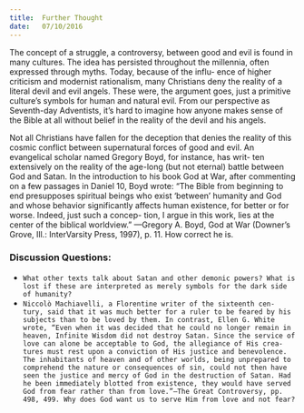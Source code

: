 ```yaml
---
title:  Further Thought
date:   07/10/2016
---
```


The concept of a struggle, a controversy, between good and evil is found in many cultures. The idea has persisted throughout the millennia, often expressed through myths. Today, because of the influ- ence of higher criticism and modernist rationalism, many Christians deny the reality of a literal devil and evil angels. These were, the argument goes, just a primitive culture’s symbols for human and natural evil. From our perspective as Seventh-day Adventists, it’s hard to imagine how anyone makes sense of the Bible at all without belief in the reality of the devil and his angels.

Not all Christians have fallen for the deception that denies the reality of this cosmic conflict between supernatural forces of good and evil. An evangelical scholar named Gregory Boyd, for instance, has writ- ten extensively on the reality of the age-long (but not eternal) battle between God and Satan. In the introduction to his book God at War, after commenting on a few passages in Daniel 10, Boyd wrote: “The Bible from beginning to end presupposes spiritual beings who exist ‘between’ humanity and God and whose behavior significantly affects human existence, for better or for worse. Indeed, just such a concep- tion, I argue in this work, lies at the center of the biblical worldview.” —Gregory A. Boyd, God at War (Downer’s Grove, Ill.: InterVarsity Press, 1997), p. 11. How correct he is.

### Discussion Questions:
- ```What other texts talk about Satan and other demonic powers? What is lost if these are interpreted as merely symbols for the dark side of humanity?```
- ```Niccolò Machiavelli, a Florentine writer of the sixteenth cen- tury, said that it was much better for a ruler to be feared by his subjects than to be loved by them. In contrast, Ellen G. White wrote, “Even when it was decided that he could no longer remain in heaven, Infinite Wisdom did not destroy Satan. Since the service of love can alone be acceptable to God, the allegiance of His crea- tures must rest upon a conviction of His justice and benevolence. The inhabitants of heaven and of other worlds, being unprepared to comprehend the nature or consequences of sin, could not then have seen the justice and mercy of God in the destruction of Satan. Had he been immediately blotted from existence, they would have served God from fear rather than from love.”—The Great Controversy, pp. 498, 499. Why does God want us to serve Him from love and not fear?```